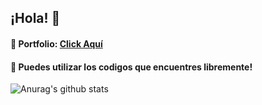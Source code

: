 ## ¡Hola! 🚀

#### 📌 Portfolio: [Click Aquí](https://soxlenexe.github.io) 
#### 📌 Puedes utilizar los codigos que encuentres libremente!

![Anurag's github stats](https://github-readme-stats.vercel.app/api?username=soxlenexe&show_icons=true&theme=radical)
